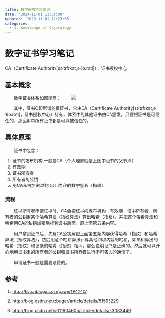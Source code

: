 ```yaml
---
title: 数字证书学习笔记
date: '2020-11-01 11:36:09'
updated: '2020-11-01 12:23:05'
categories:
  - 1. Knowledge of Cryptology
---
```

# 数字证书学习笔记

CA（Certificate Authority[səˈtɪfɪkət,əˈθɔ:rəti]）：证书授权中心

## 基本概念

　　数字证书体系如图所示：　　
![](digital_certificate_system.png)

　　其中，证书C即所谓的根证书，它由CA（Certificate Authority[səˈtɪfɪkət,əˈθɔ:rəti]，证书授权中心）持有，体系中的其他证书由CA颁发。只要根证书是可信任的，那么树中所有证书都是可以被信任的。

## 具体原理

　　证书中包含：

1. 证书的发布机构,一般是CA（个人理解就是上图中证书的父节点）
2. 有效期
3. 证书所有者
4. 所有者的公钥
5. 用CA私钥加密过的 以上内容的数字签名（指纹）

### 流程

　　证书所有者申请证书时，CA会把证书的发布机构、有效期、证书所有者、所有者的公钥用某个哈希算法（指纹算法）算出哈希（指纹），并把这个哈希算法和哈希用CA的私钥加密后挂到证书后面，即上面第五条内容。

　　用户拿到证书后，先用CA公钥解密上面第五条内容获得哈希（指纹）和哈希算法（指纹算法），然后用这个哈希算法计算其他四项内容的哈希，如果和算出的哈希（指纹）和记录的哈希（指纹）相同，那么说明证书是正确的。然后就可以开心地用证书里的所有者的公钥和证书所有者进行不可告人的通信了。

　　申请证书一般是需要收费的。

## 参考

1. <http://kb.cnblogs.com/page/194742/>

2. <http://blog.csdn.net/zbuger/article/details/51595229>

3. <http://blog.csdn.net/u011904605/article/details/53033449>
